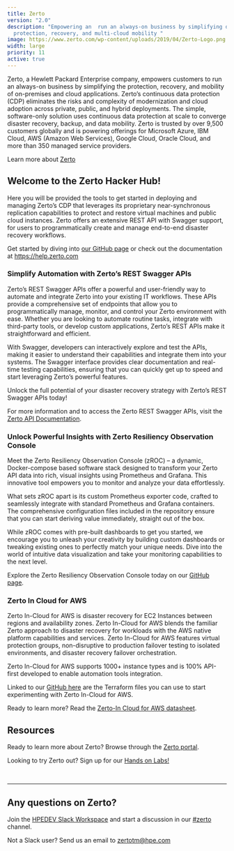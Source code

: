 ```yaml
---
title: Zerto
version: "2.0"
description: "Empowering an  run an always-on business by simplifying data
  protection, recovery, and multi-cloud mobility "
image: https://www.zerto.com/wp-content/uploads/2019/04/Zerto-Logo.png
width: large
priority: 11
active: true
---
```

Zerto, a Hewlett Packard Enterprise company, empowers customers to run an always-on business by simplifying the protection, recovery, and mobility of on-premises and cloud applications. Zerto’s continuous data protection (CDP) eliminates the risks and complexity of modernization and cloud adoption across private, public, and hybrid deployments. The simple, software-only solution uses continuous data protection at scale to converge disaster recovery, backup, and data mobility. Zerto is trusted by over 9,500 customers globally and is powering offerings for Microsoft Azure, IBM Cloud, AWS (Amazon Web Services), Google Cloud, Oracle Cloud, and more than 350 managed service providers.  

Learn more about [Zerto](https://www.hpe.com/us/en/zerto.html)

## Welcome to the Zerto Hacker Hub!

Here you will be provided the tools to get started in deploying and managing Zerto’s CDP that leverages its proprietary near-synchronous replication capabilities to protect and restore virtual machines and public cloud instances. Zerto offers an extensive REST API with Swagger support, for users to programmatically create and manage end-to-end disaster recovery workflows.  

Get started by diving into [our GitHub page](https://github.com/ZertoPublic) or check out the documentation at <https://help.zerto.com>

### Simplify Automation with Zerto’s REST Swagger APIs

Zerto’s REST Swagger APIs offer a powerful and user-friendly way to automate and integrate Zerto into your existing IT workflows. These APIs provide a comprehensive set of endpoints that allow you to programmatically manage, monitor, and control your Zerto environment with ease. Whether you are looking to automate routine tasks, integrate with third-party tools, or develop custom applications, Zerto’s REST APIs make it straightforward and efficient.

With Swagger, developers can interactively explore and test the APIs, making it easier to understand their capabilities and integrate them into your systems. The Swagger interface provides clear documentation and real-time testing capabilities, ensuring that you can quickly get up to speed and start leveraging Zerto’s powerful features.

Unlock the full potential of your disaster recovery strategy with Zerto’s REST Swagger APIs today!

For more information and to access the Zerto REST Swagger APIs, visit the [Zerto API Documentation](https://www.zerto.com/myzerto/apis/).



### Unlock Powerful Insights with Zerto Resiliency Observation Console

Meet the Zerto Resiliency Observation Console (zROC) – a dynamic, Docker-compose based software stack designed to transform your Zerto API data into rich, visual insights using Prometheus and Grafana. This innovative tool empowers you to monitor and analyze your data effortlessly.

What sets zROC apart is its custom Prometheus exporter code, crafted to seamlessly integrate with standard Prometheus and Grafana containers. The comprehensive configuration files included in the repository ensure that you can start deriving value immediately, straight out of the box.

While zROC comes with pre-built dashboards to get you started, we encourage you to unleash your creativity by building custom dashboards or tweaking existing ones to perfectly match your unique needs. Dive into the world of intuitive data visualization and take your monitoring capabilities to the next level.

Explore the Zerto Resiliency Observation Console today on our [GitHub page](https://github.com/ZertoPublic/zroc).



### Zerto In Cloud for AWS

Zerto In-Cloud for AWS is disaster recovery for EC2 Instances between regions and availability zones. Zerto In-Cloud for AWS blends the familiar Zerto approach to disaster recovery for workloads with the AWS native platform capabilities and services. Zerto In-Cloud for AWS features virtual protection groups, non-disruptive to production failover testing to isolated environments, and disaster recovery failover orchestration. 

Zerto In-Cloud for AWS supports 1000+ instance types and is 100% API-first developed to enable automation tools integration. 

Linked to our [GitHub here](https://github.com/ZertoPublic/ZIC-AWS) are the Terraform files you can use to start experimenting with Zerto In-Cloud for AWS.  

Ready to learn more? Read the [Zerto-In Cloud for AWS datasheet](https://www.zerto.com/wp-content/uploads/2021/11/Zerto-In-Cloud-for-AWS-Data-Sheet.pdf).

## Resources

Ready to learn more about Zerto? Browse through the [Zerto portal](https://www.zerto.com/).

Looking to try Zerto out? Sign up for our [Hands on Labs! ](https://www.zerto.com/myzerto/labs)

<br />

- - -

## Any questions on Zerto?

Join the [HPEDEV Slack Workspace](https://slack.hpedev.io/) and start a discussion in our [\#zerto](https://hpedev.slack.com/archives/C03J3EGDDM0) channel.

Not a Slack user? Send us an email to zertotm@hpe.com